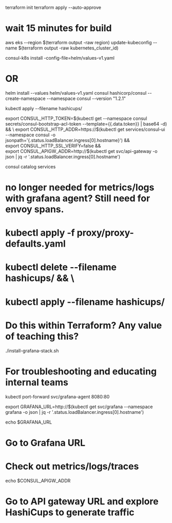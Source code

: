 terraform init
terraform apply --auto-approve
# wait 15 minutes for build

aws eks --region $(terraform output -raw region) update-kubeconfig --name $(terraform output -raw kubernetes_cluster_id)

consul-k8s install -config-file=helm/values-v1.yaml
# OR
helm install --values helm/values-v1.yaml consul hashicorp/consul --create-namespace --namespace consul --version "1.2.1"

kubectl apply --filename hashicups/

export CONSUL_HTTP_TOKEN=$(kubectl get --namespace consul secrets/consul-bootstrap-acl-token --template={{.data.token}} | base64 -d) && \
export CONSUL_HTTP_ADDR=https://$(kubectl get services/consul-ui --namespace consul -o jsonpath='{.status.loadBalancer.ingress[0].hostname}') && \
export CONSUL_HTTP_SSL_VERIFY=false && \
export CONSUL_APIGW_ADDR=http://$(kubectl get svc/api-gateway -o json | jq -r '.status.loadBalancer.ingress[0].hostname') 

consul catalog services

# no longer needed for metrics/logs with grafana agent? Still need for envoy spans.
# kubectl apply -f proxy/proxy-defaults.yaml
# kubectl delete --filename hashicups/ && \
# kubectl apply --filename hashicups/

# Do this within Terraform? Any value of teaching this?
./install-grafana-stack.sh

# For troubleshooting and educating internal teams
kubectl port-forward svc/grafana-agent 8080:80

export GRAFANA_URL=http://$(kubectl get svc/grafana --namespace grafana -o json | jq -r '.status.loadBalancer.ingress[0].hostname')

echo $GRAFANA_URL
# Go to Grafana URL
# Check out metrics/logs/traces

echo $CONSUL_APIGW_ADDR
# Go to API gateway URL and explore HashiCups to generate traffic
